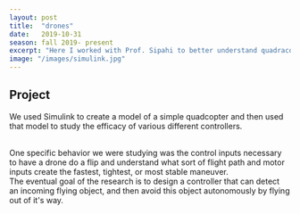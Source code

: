```yaml
---
layout: post
title:  "drones"
date:   2019-10-31
season: fall 2019- present 
excerpt: "Here I worked with Prof. Sipahi to better understand quadracopter behavior and study PID controller design"
image: "/images/simulink.jpg"
---
```


## Project
 We used Simulink to create a model of a simple quadcopter and then used that model to study the efficacy of various different controllers.

<br>
One specific behavior we were studying was the control inputs necessary to have a drone do a flip and understand what sort of flight path and motor inputs create the fastest, tightest, or most stable maneuver.
<br>
The eventual goal of the research is to design a controller that can detect an incoming flying object, and then avoid this object autonomously by flying out of it's way.
